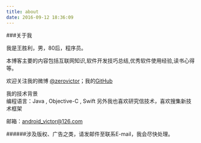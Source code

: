 ```yaml
---
title: about
date: 2016-09-12 18:36:09
---
```


###关于我

我是王胜利，男，80后，程序员。

本博客主要的内容包括互联网知识,软件开发技巧总结,优秀软件使用经验,读书心得等。

欢迎关注我的微博 [@zerovictor](http://weibo.com/pearapp)；我的[GitHub](https://github.com/wsl-victor/)
		





我的技术背景<br>
编程语言：Java , Objective-C , Swift
另外我也喜欢研究信技术，喜欢搜集新技术框架




邮箱：[android_victor@126.com](http://mail.126.com/)


######涉及版权、广告之类，请发邮件至联系E-mail，我会尽快处理。